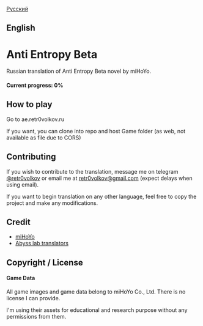 
[Русский](readme_ru.md) 
## English
# Anti Entropy Beta

Russian translation of Anti Entropy Beta novel by miHoYo.
#### Current progress: 0%
## How to play

Go to ae.retr0volkov.ru

If you want, you can clone into repo and host Game folder (as web, not available as file due to CORS)

## Contributing

If you wish to contribute to the translation, message me on telegram [@retr0volkov](https://t.me/retr0volkov) or email me at retr0volkov@gmail.com (expect delays when using email).

If you want to begin translation on any other language, feel free to copy the project and make any modifications.

## Credit

* [miHoYo](https://www.mihoyo.com)
* [Abyss lab translators](https://github.com/sakura-knoll/abyss-lab#translation-attributions) 
## Copyright / License
#### Game Data
All game images and game data belong to miHoYo Co., Ltd. There is no license I can provide.

I'm using their assets for educational and research purpose without any permissions from them.